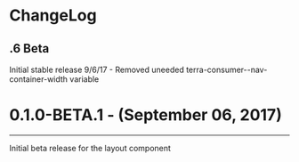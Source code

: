 ChangeLog
=========


.6 Beta
-----------------
Initial stable release
9/6/17 - Removed uneeded terra-consumer--nav-container-width variable

# 0.1.0-BETA.1 - (September 06, 2017)
-----------------
Initial beta release for the layout component


